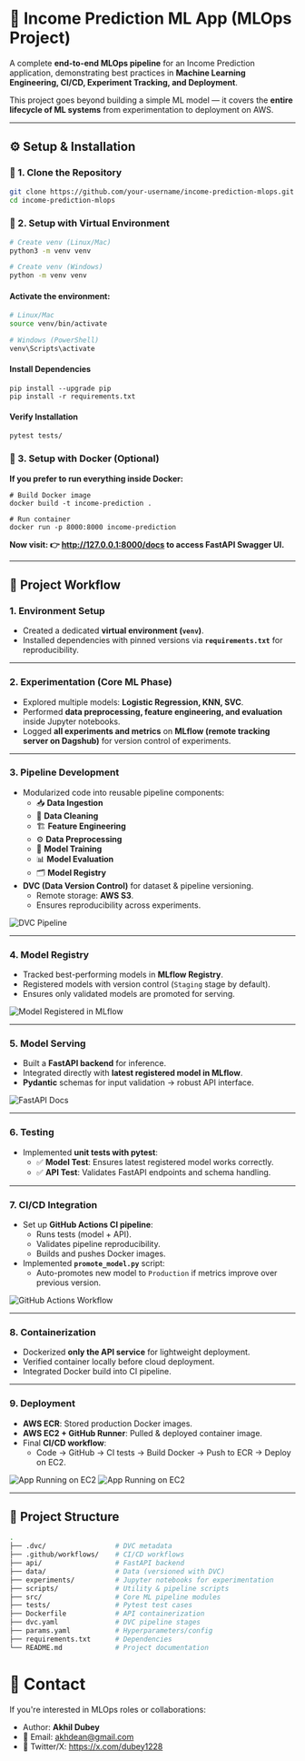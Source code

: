 # 🚀 Income Prediction ML App (MLOps Project)

A complete **end-to-end MLOps pipeline** for an Income Prediction application, demonstrating best practices in **Machine Learning Engineering, CI/CD, Experiment Tracking, and Deployment**.  

This project goes beyond building a simple ML model — it covers the **entire lifecycle of ML systems** from experimentation to deployment on AWS.  

---

## ⚙️ Setup & Installation

### 🔹 1. Clone the Repository
```bash 
git clone https://github.com/your-username/income-prediction-mlops.git
cd income-prediction-mlops
```

### 🔹 2. Setup with Virtual Environment
```bash
# Create venv (Linux/Mac)
python3 -m venv venv

# Create venv (Windows)
python -m venv venv
```

#### Activate the environment:
```bash
# Linux/Mac
source venv/bin/activate

# Windows (PowerShell)
venv\Scripts\activate
```

#### Install Dependencies
```
pip install --upgrade pip
pip install -r requirements.txt
```

#### Verify Installation
```
pytest tests/
```

### 🔹 3. Setup with Docker (Optional)
**If you prefer to run everything inside Docker:**
```
# Build Docker image
docker build -t income-prediction .

# Run container
docker run -p 8000:8000 income-prediction
```
**Now visit: 👉 http://127.0.0.1:8000/docs to access FastAPI Swagger UI.**

---

## 📌 Project Workflow  

### 1. Environment Setup
- Created a dedicated **virtual environment (`venv`)**.  
- Installed dependencies with pinned versions via **`requirements.txt`** for reproducibility.  

---

### 2. Experimentation (Core ML Phase)
- Explored multiple models: **Logistic Regression, KNN, SVC**.  
- Performed **data preprocessing, feature engineering, and evaluation** inside Jupyter notebooks.  
- Logged **all experiments and metrics** on **MLflow (remote tracking server on Dagshub)** for version control of experiments.  

---

### 3. Pipeline Development
- Modularized code into reusable pipeline components:
  - 📥 **Data Ingestion**  
  - 🧹 **Data Cleaning**  
  - 🏗 **Feature Engineering**  
  - ⚙️ **Data Preprocessing**  
  - 🤖 **Model Training**  
  - 📊 **Model Evaluation**  
  - 🗂 **Model Registry**  
- **DVC (Data Version Control)** for dataset & pipeline versioning.  
  - Remote storage: **AWS S3**.  
  - Ensures reproducibility across experiments.
  
![DVC Pipeline](images_docs\dvc_pipeline.png)

---

### 4. Model Registry
- Tracked best-performing models in **MLflow Registry**.  
- Registered models with version control (`Staging` stage by default).  
- Ensures only validated models are promoted for serving.  

![Model Registered in MLflow](images_docs/model_registry.png)


---

### 5. Model Serving
- Built a **FastAPI backend** for inference.  
- Integrated directly with **latest registered model in MLflow**.  
- **Pydantic** schemas for input validation → robust API interface.  

![FastAPI Docs](images_docs/fastapi_docs.png)

---

### 6. Testing
- Implemented **unit tests with pytest**:  
  - ✅ **Model Test**: Ensures latest registered model works correctly.  
  - ✅ **API Test**: Validates FastAPI endpoints and schema handling.  

---

### 7. CI/CD Integration
- Set up **GitHub Actions CI pipeline**:  
  - Runs tests (model + API).  
  - Validates pipeline reproducibility.  
  - Builds and pushes Docker images.  
- Implemented **`promote_model.py`** script:  
  - Auto-promotes new model to `Production` if metrics improve over previous version.  

![GitHub Actions Workflow](images_docs/ci_pipeline.png)

---

### 8. Containerization
- Dockerized **only the API service** for lightweight deployment.  
- Verified container locally before cloud deployment.  
- Integrated Docker build into CI pipeline.  

---

### 9. Deployment
- **AWS ECR**: Stored production Docker images.  
- **AWS EC2 + GitHub Runner**: Pulled & deployed container image.  
- Final **CI/CD workflow**:  
  - Code → GitHub → CI tests → Build Docker → Push to ECR → Deploy on EC2.  

![App Running on EC2](images_docs/ec21.png)
![App Running on EC2](images_docs/ec22.png)

---

## 📂 Project Structure
```bash
.
├── .dvc/                 # DVC metadata
├── .github/workflows/    # CI/CD workflows
├── api/                  # FastAPI backend
├── data/                 # Data (versioned with DVC)
├── experiments/          # Jupyter notebooks for experimentation
├── scripts/              # Utility & pipeline scripts
├── src/                  # Core ML pipeline modules
├── tests/                # Pytest test cases
├── Dockerfile            # API containerization
├── dvc.yaml              # DVC pipeline stages
├── params.yaml           # Hyperparameters/config
├── requirements.txt      # Dependencies
└── README.md             # Project documentation
```

# 📧 Contact

If you're interested in MLOps roles or collaborations:
- Author: **Akhil Dubey**
- 📩 Email: akhdean@gmail.com
- 🔗 Twitter/X: https://x.com/dubey1228